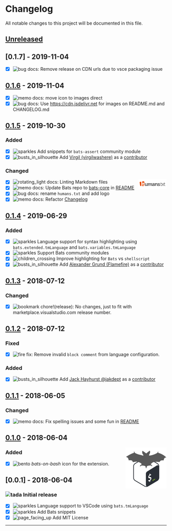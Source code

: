 # Changelog

All notable changes to this project will be documented in this file.

## [Unreleased]

## [0.1.7] - 2019-11-04

- [x] ![bug][_bug] docs: Remove release on CDN urls due to vsce packaging issue

## [0.1.6] - 2019-11-04

- [x] ![memo][_memo] docs: move icon to images direct
- [x] ![bug][_bug] docs: Use https://cdn.jsdelivr.net for images on README.md and CHANGELOG.md

## [0.1.5] - 2019-10-30

### Added

- [x] ![sparkles][_sparkles] Add snippets for `bats-assert` community module
- [x] ![busts_in_silhouette][_busts_in_silhouette] Add [Virgil (virgilwashere)](https://github.com/virgilwashere) as a [contributor]

### Changed

[<img alt="humans.txt" align="right" src="images/humanstxt-isolated-blank.gif">][contributor]

- [x] ![rotating_light][_rotating_light] docs: Linting Markdown files
- [x] ![memo][_memo] docs: Update Bats repo to [bats-core] in [README]
- [x] ![bug][_bug] docs: rename `humans.txt` and add logo
- [x] ![memo][_memo] docs: Refactor [Changelog]

## [0.1.4] - 2019-06-29

### Added

- [x] ![sparkles][_sparkles] Language support for syntax highlighting using `bats.extended.tmLanguage` and `bats.variables.tmLanguage`
- [x] ![sparkles][_sparkles] Support Bats community modules
- [x] ![children_crossing][_children_crossing] Improve highlighting for `Bats` vs `shellscript`
- [x] ![busts_in_silhouette][_busts_in_silhouette] Add [Alexander Grund (Flamefire)](https://github.com/Flamefire) as a [contributor]

## [0.1.3] - 2018-07-12

### Changed

- [x] ![bookmark][_bookmark] chore!(release): No changes, just to fit with marketplace.visualstudio.com release number.

## [0.1.2] - 2018-07-12

### Fixed

- [x] ![fire][_fire] fix: Remove invalid `block comment` from language configuration.

### Added

- [x] ![busts_in_silhouette][_busts_in_silhouette] Add [Jack Hayhurst @jakdept](https://github.com/jakdept) as a [contributor]

## [0.1.1] - 2018-06-05

### Changed

- [x] ![memo][_memo] docs: Fix spelling issues and some fun in [README](/README.md)

## [0.1.0] - 2018-06-04

<img alt="Bats logo" align="right" src="images/icon.png">

### Added

- [x] ![bento][_bento] _bats-on-bash_ icon for the extension.

## [0.0.1] - 2018-06-04

### ![tada][_tada] Initial release

- [x] ![sparkles][_sparkles] Language support to VSCode using `bats.tmLanguage`
- [x] ![sparkles][_sparkles] Add Bats snippets
- [x] ![page_facing_up][_page_facing_up] Add MIT License

---

[README]: <README.md>
[contributor]: <humans.txt>
[Changelog]: <CHANGELOG.md>
[bats-core]: <https://github.com/bats-core/bats-core>
[sBats]: <https://github.com/sstephenson/bats>

[unreleased]: <https://github.com/jetmartin/bats/compare/v0.1.6...HEAD>
[0.1.6]: <https://github.com/jetmartin/bats/compare/v0.1.5...v0.1.6>
[0.1.5]: <https://github.com/jetmartin/bats/compare/v0.1.4...v0.1.5>
[0.1.4]: <https://github.com/jetmartin/bats/compare/v0.1.3...v0.1.4>
[0.1.3]: <https://github.com/jetmartin/bats/compare/v0.1.2...v0.1.3>
[0.1.2]: <https://github.com/jetmartin/bats/compare/v0.1.1...v0.1.2>
[0.1.1]: <https://github.com/jetmartin/bats/compare/v0.1.0...v0.1.1>
[0.1.0]: <https://github.com/jetmartin/bats/compare/v0.0.1...v0.1.0>

[_bento]: <https://cdn.jsdelivr.net/gh/jetmartin/bats/images/_bento.png>
[_bookmark]: <https://cdn.jsdelivr.net/gh/jetmartin/bats/images/_bookmark.png>
[_busts_in_silhouette]: <https://cdn.jsdelivr.net/gh/jetmartin/bats/images/_busts_in_silhouette.png>
[_bug]: <https://cdn.jsdelivr.net/gh/jetmartin/bats/images/_bug.png>
[_children_crossing]: <https://cdn.jsdelivr.net/gh/jetmartin/bats/images/_children_crossing.png>
[_fire]: <https://cdn.jsdelivr.net/gh/jetmartin/bats/images/_fire.png>
[_memo]: <https://cdn.jsdelivr.net/gh/jetmartin/bats/images/_memo.png>
[_pencil2]: <https://cdn.jsdelivr.net/gh/jetmartin/bats/images/_pencil2.png>
[_page_facing_up]: <https://cdn.jsdelivr.net/gh/jetmartin/bats/images/_page_facing_up.png>
[_rotating_light]: <https://cdn.jsdelivr.net/gh/jetmartin/bats/images/_rotating_light.png>
[_sparkles]: <https://cdn.jsdelivr.net/gh/jetmartin/bats/images/_sparkles.png>
[_tada]: <https://cdn.jsdelivr.net/gh/jetmartin/bats/images/_tada.png>